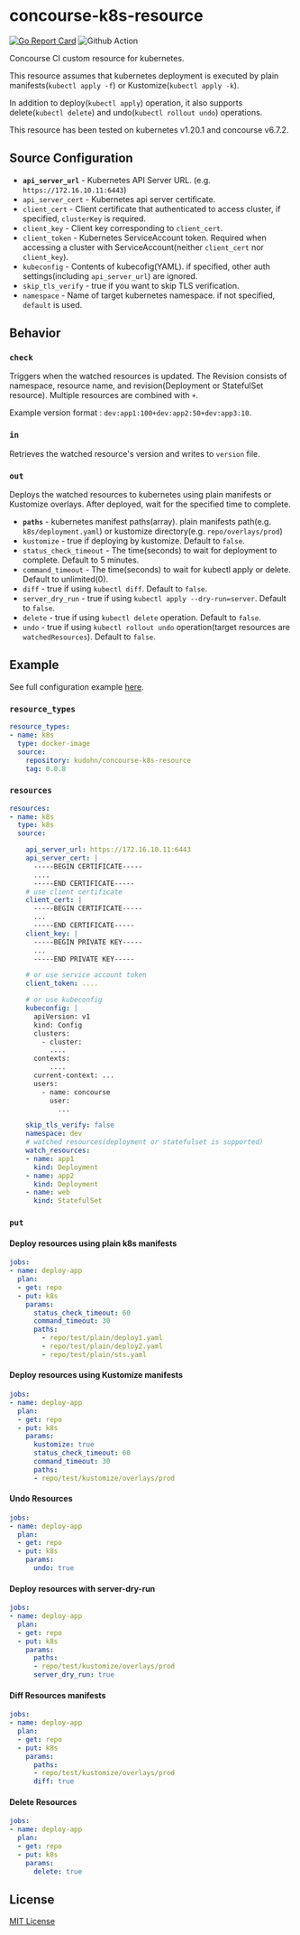# concourse-k8s-resource
[![Go Report Card](https://goreportcard.com/badge/github.com/mamezou-tech/concourse-k8s-resource)](https://goreportcard.com/report/github.com/mamezou-tech/concourse-k8s-resource)
![Github Action](https://github.com/mamezou-tech/concourse-k8s-resource/workflows/Go/badge.svg)

Concourse CI custom resource for kubernetes.

This resource assumes that kubernetes deployment is executed by plain manifests(`kubectl apply -f`) or Kustomize(`kubectl apply -k`).

In addition to deploy(`kubectl apply`) operation, it also supports delete(`kubectl delete`) and undo(`kubectl rollout undo`) operations.

This resource has been tested on kubernetes v1.20.1 and concourse v6.7.2.

## Source Configuration

* **`api_server_url`** - Kubernetes API Server URL. (e.g. `https://172.16.10.11:6443`)
* `api_server_cert` - Kubernetes api server certificate.
* `client_cert` - Client certificate that authenticated to access cluster, if specified, `clusterKey` is required. 
* `client_key` - Client key corresponding to `client_cert`.
* `client_token` - Kubernetes ServiceAccount token. Required when accessing a cluster with ServiceAccount(neither `client_cert` nor `client_key`).
* `kubeconfig` - Contents of kubecofig(YAML). if specified, other auth settings(including `api_server_url`) are ignored.
* `skip_tls_verify` - true if you want to skip TLS verification.
* `namespace` - Name of target kubernetes namespace. if not specified, `default` is used.

## Behavior

### `check`

Triggers when the watched resources is updated.
The Revision consists of namespace, resource name, and revision(Deployment or StatefulSet resource). 
Multiple resources are combined with `+`.

Example version format : `dev:app1:100+dev:app2:50+dev:app3:10`.

### `in`

Retrieves the watched resource's version and writes to `version` file.

### `out`

Deploys the watched resources to kubernetes using plain manifests or Kustomize overlays. After deployed, wait for the specified time to complete.

* **`paths`** - kubernetes manifest paths(array). plain manifests path(e.g. `k8s/deployment.yaml`) or kustomize directory(e.g. `repo/overlays/prod`)
* `kustomize` - true if deploying by kustomize. Default to `false`.
* `status_check_timeout` - The time(seconds) to wait for deployment to complete. Default to 5 minutes.
* `command_timeout` - The time(seconds) to wait for kubectl apply or delete. Default to unlimited(0).
* `diff` - true if using `kubectl diff`. Default to `false`.
* `server_dry_run` - true if using `kubectl apply --dry-run=server`. Default to `false`.
* `delete` - true if using `kubectl delete` operation. Default to `false`.
* `undo` - true if using `kubectl rollout undo` operation(target resources are `watchedResources`). Default to `false`.

## Example

See full configuration example [here](./test/test-pipeline.yaml).

### `resource_types` 

```yaml
resource_types:
- name: k8s
  type: docker-image
  source:
    repository: kudohn/concourse-k8s-resource
    tag: 0.0.8
```

### `resources`

```yaml
resources:
- name: k8s
  type: k8s
  source:

    api_server_url: https://172.16.10.11:6443
    api_server_cert: |
      -----BEGIN CERTIFICATE-----
      ....
      -----END CERTIFICATE-----
    # use client certificate
    client_cert: |
      -----BEGIN CERTIFICATE-----
      ...
      -----END CERTIFICATE-----
    client_key: |
      -----BEGIN PRIVATE KEY-----
      ...
      -----END PRIVATE KEY-----

    # or use service account token
    client_token: ....

    # or use kubeconfig
    kubeconfig: |
      apiVersion: v1
      kind: Config
      clusters:
        - cluster:
          ....
      contexts:
          ....
      current-context: ...
      users:
        - name: concourse
          user:
            ...

    skip_tls_verify: false
    namespace: dev
    # watched resources(deployment or statefulset is supported)
    watch_resources:
    - name: app1
      kind: Deployment
    - name: app2
      kind: Deployment
    - name: web
      kind: StatefulSet
```

### `put`

#### Deploy resources using plain k8s manifests

```yaml
jobs:
- name: deploy-app
  plan:
  - get: repo
  - put: k8s
    params:
      status_check_timeout: 60
      command_timeout: 30
      paths:
        - repo/test/plain/deploy1.yaml
        - repo/test/plain/deploy2.yaml
        - repo/test/plain/sts.yaml
```

#### Deploy resources using Kustomize manifests

```yaml
jobs:
- name: deploy-app
  plan:
  - get: repo
  - put: k8s
    params:
      kustomize: true
      status_check_timeout: 60
      command_timeout: 30
      paths:
      - repo/test/kustomize/overlays/prod
```

#### Undo Resources

```yaml
jobs:
- name: deploy-app
  plan:
  - get: repo
  - put: k8s
    params:
      undo: true
```

#### Deploy resources with server-dry-run

```yaml
jobs:
- name: deploy-app
  plan:
  - get: repo
  - put: k8s
    params:
      paths:
      - repo/test/kustomize/overlays/prod
      server_dry_run: true
```
#### Diff Resources manifests

```yaml
jobs:
- name: deploy-app
  plan:
  - get: repo
  - put: k8s
    params:
      paths:
      - repo/test/kustomize/overlays/prod
      diff: true
```
#### Delete Resources

```yaml
jobs:
- name: deploy-app
  plan:
  - get: repo
  - put: k8s
    params:
      delete: true
```

## License

[MIT License](./LICENSE)
